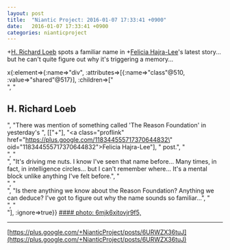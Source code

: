 ```yaml
---
layout: post
title:  "Niantic Project: 2016-01-07 17:33:41 +0900"
date:   2016-01-07 17:33:41 +0900
categories: nianticproject
---
```

+[H. Richard Loeb](https://plus.google.com/117506125229608138804 "") spots a familiar name in +[Felicia Hajra-Lee](https://plus.google.com/118344555717370644832 "")'s latest story... but he can't quite figure out why it's triggering a memory...

x{:element=>{:name=>"div", :attributes=>[{:name=>"class"@510, :value=>"shared"@517}], :children=>["<br />", "<h2>H. Richard Loeb</h2>", "There was mention of something called 'The Reason Foundation' in yesterday's ", [["+"], "<a class=\"proflink\" href=\"https://plus.google.com/118344555717370644832\" oid=\"118344555717370644832\">Felicia Hajra-Lee</a>"], " post.", "<br />", "<br />", "It's driving me nuts. I know I've seen that name before... Many times, in fact, in intelligence circles... but I can't remember where... It's a mental block unlike anything I've felt before.", "<br />", "<br />", "Is there anything we know about the Reason Foundation? Anything we can deduce? I've got to figure out why the name sounds so familiar...", "<br />", "<br />"], :ignore=>true}}
[#### photo: 6mjk6xitovjr9f5,](https://lh3.googleusercontent.com/-Mpp-rSUxlFw/Vo4hYyYmL4I/AAAAAAAACBA/aPIxiESJ6wM/w800-h1210/Reason.jpg "")
- - -
[https://plus.google.com/+NianticProject/posts/6URWZX36tuJ](https://plus.google.com/+NianticProject/posts/6URWZX36tuJ)
